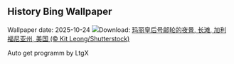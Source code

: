 ## History Bing Wallpaper
Wallpaper date: 2025-10-24
![](https://www.bing.com/th?id=OHR.QueenMary_ZH-CN0468294074_UHD.jpg&w=1000)Download: [玛丽皇后号邮轮的夜景, 长滩, 加利福尼亚州, 美国 (© Kit Leong/Shutterstock)](https://www.bing.com/th?id=OHR.QueenMary_ZH-CN0468294074_UHD.jpg)

Auto get programm by LtgX
